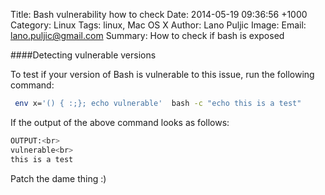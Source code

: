 Title:  Bash vulnerability how to check
Date: 2014-05-19 09:36:56 +1000
Category: Linux
Tags: linux, Mac OS X
Author: Lano Puljic
Image:
Email: lano.puljic@gmail.com
Summary: How to check if bash is exposed

####Detecting vulnerable versions

To test if your version of Bash is vulnerable to this issue, run the following command:
```bash
 env x='() { :;}; echo vulnerable'  bash -c "echo this is a test"
```

If the output of the above command looks as follows:

```bash
OUTPUT:<br>
vulnerable<br>
this is a test
```

Patch the dame thing :)
